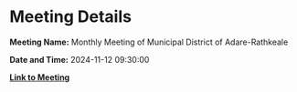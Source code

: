 # Meeting Details

**Meeting Name:** Monthly Meeting of Municipal District of Adare-Rathkeale

**Date and Time:** 2024-11-12 09:30:00

**[Link to Meeting](https://www.limerick.ie/council/whats-on/monthly-meeting-of-municipal-district-of-adare-rathkeale-9)**
